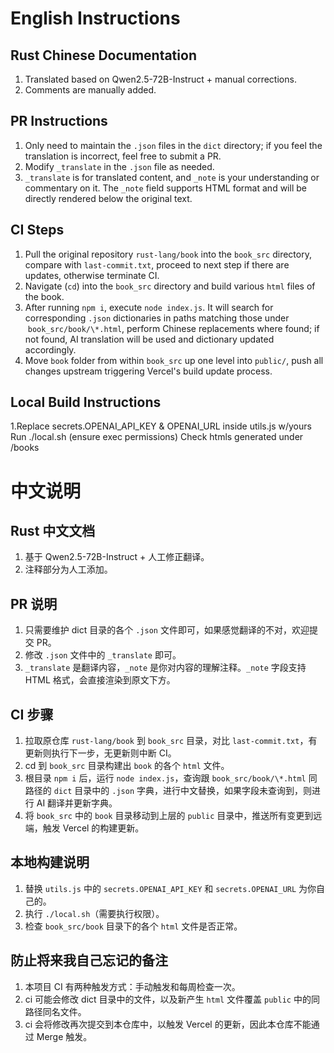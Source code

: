 # English Instructions

## Rust Chinese Documentation

1. Translated based on Qwen2.5-72B-Instruct + manual corrections.
2. Comments are manually added.

## PR Instructions

1. Only need to maintain the `.json` files in the `dict` directory; if you feel the translation is incorrect, feel free to submit a PR.
2. Modify `_translate` in the `.json` file as needed.
3. `_translate` is for translated content, and `_note` is your understanding or commentary on it. The `_note` field supports HTML format and will be directly rendered below the original text.

## CI Steps

1. Pull the original repository `rust-lang/book` into the `book_src` directory, compare with `last-commit.txt`, proceed to next step if there are updates, otherwise terminate CI.
2. Navigate (`cd`) into the `book_src` directory and build various `html` files of the book.
3. After running `npm i`, execute `node index.js`. It will search for corresponding `.json` dictionaries in paths matching those under  `book_src/book/\*.html`, perform Chinese replacements where found; if not found, AI translation will be used and dictionary updated accordingly.
4. Move `book` folder from within `book_src` up one level into `public/`, push all changes upstream triggering Vercel's build update process.

## Local Build Instructions

1.Replace secrets.OPENAI_API_KEY & OPENAI_URL inside utils.js w/yours
Run ./local.sh (ensure exec permissions)
Check htmls generated under /books

# 中文说明

## Rust 中文文档

1. 基于 Qwen2.5-72B-Instruct + 人工修正翻译。
2. 注释部分为人工添加。

## PR 说明

1. 只需要维护 dict 目录的各个 `.json` 文件即可，如果感觉翻译的不对，欢迎提交 PR。
2. 修改 `.json` 文件中的 `_translate` 即可。
3. `_translate` 是翻译内容，`_note` 是你对内容的理解注释。`_note` 字段支持 HTML 格式，会直接渲染到原文下方。

## CI 步骤

1. 拉取原仓库 `rust-lang/book` 到 `book_src` 目录，对比 `last-commit.txt`，有更新则执行下一步，无更新则中断 CI。
2. cd 到 `book_src` 目录构建出 `book` 的各个 `html` 文件。
3. 根目录 `npm i` 后，运行 `node index.js`，查询跟 `book_src/book/\*.html` 同路径的 `dict` 目录中的 `.json` 字典，进行中文替换，如果字段未查询到，则进行 AI 翻译并更新字典。
4. 将 `book_src` 中的 `book` 目录移动到上层的 `public` 目录中，推送所有变更到远端，触发 Vercel 的构建更新。

## 本地构建说明

1. 替换 `utils.js` 中的 `secrets.OPENAI_API_KEY` 和 `secrets.OPENAI_URL` 为你自己的。
2. 执行 `./local.sh`（需要执行权限）。
3. 检查 `book_src/book` 目录下的各个 `html` 文件是否正常。

## 防止将来我自己忘记的备注

1. 本项目 CI 有两种触发方式：手动触发和每周检查一次。
2. ci 可能会修改 dict 目录中的文件，以及新产生 `html` 文件覆盖 `public` 中的同路径同名文件。
3. ci 会将修改再次提交到本仓库中，以触发 Vercel 的更新，因此本仓库不能通过 Merge 触发。

